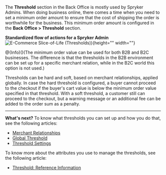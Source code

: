 The **Threshold** section in the Back Office is mostly used by Spryker Admins.
When doing business online, there comes a time when you need to set a minimum order amount to ensure that the cost of shipping the order is worthwhile for the business. This minimum order amount is configured in the **Back Office > Threshold** section.

**Standardized flow of actions for a Spryker Admin**
![E-Commerce Slice-of-Life (Thresholds))](https://spryker.s3.eu-central-1.amazonaws.com/docs/User+Guides/Back+Office+User+Guides/Threshold/threshold-section.png){height="" width=""}

@(Info)()(The minimum order value can be used for both B2B and B2C businesses. The difference is that the thresholds in the B2B environment can be set up for a specific merchant relation, while in the B2C world this option is not used.)

Thresholds can be hard and soft, based on merchant relationships, applied globally. In case the hard threshold is configured, a buyer cannot proceed to the checkout if the buyer's cart value is below the minimum order value specified in that threshold. With a soft threshold, a customer still can proceed to the checkout, but a warning message or an additional fee can be added to the order sum as a penalty. 
***
**What's next?**
To know what thresholds you can set up and how you do that, see the following articles:
* [Merchant Relationships](https://documentation.spryker.com/v4/docs/managing-merchant-relationships-thresholds)
* [Global Threshold](https://documentation.spryker.com/v4/docs/managing-global-threshold)
* [Threshold Settings](https://documentation.spryker.com/v4/docs/managing-threshold-settings)

To know more about the attributes you use to manage the thresholds, see the following article:
* [Threshold: Reference Information](https://documentation.spryker.com/v4/docs/threshold-reference-information)
